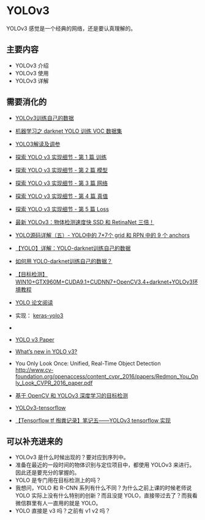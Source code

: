 
# YOLOv3

YOLOv3 感觉是一个经典的网络，还是要认真理解的。


## 主要内容

- YOLOv3 介绍
- YOLOv3 使用
- YOLOv3 详解


## 需要消化的


- [YOLOv3训练自己的数据](https://blog.csdn.net/dcrmg/article/details/81296520)

- [机器学习之 darknet YOLO 训练 VOC 数据集](https://blog.liebes.top/2018/01/30/ML-darknet-1/index.html)


- [YOLO3解读及调参](https://nanfei.ink/2018/04/15/YOLOv3%E8%A7%A3%E8%AF%BB%E5%8F%8A%E8%B0%83%E5%8F%82/)

- [探索 YOLO v3 实现细节 - 第 1 篇 训练](https://mp.weixin.qq.com/s/T9LshbXoervdJDBuP564dQ)
- [探索 YOLO v3 实现细节 - 第 2 篇 模型](https://mp.weixin.qq.com/s/N79S9Qf1OgKsQ0VU5QvuHg)
- [探索 YOLO v3 实现细节 - 第 3 篇 网络](https://mp.weixin.qq.com/s/hC4P7iRGv5JSvvPe-ri_8g)
- [探索 YOLO v3 实现细节 - 第 4 篇 真值](https://mp.weixin.qq.com/s/5Sj7QadfVvx-5W9Cr4d3Yw)
- [探索 YOLO v3 实现细节 - 第 5 篇 Loss](https://mp.weixin.qq.com/s/4L9E4WGSh0hzlD303036bQ)


- [最新 YOLOv3：物体检测速度快 SSD 和 RetinaNet 三倍！](https://zhuanlan.zhihu.com/p/34997279?utm_source=com.daimajia.gold&utm_medium=social)

- [YOLO源码详解（五）- YOLO中的 7*7个 grid 和 RPN 中的 9 个 anchors](https://blog.csdn.net/u014540717/article/details/53522083)


- [【YOLO】详解：YOLO-darknet训练自己的数据](https://blog.csdn.net/Jinlong_Xu/article/details/75577007)

- [如何用 YOLO-darknet训练自己的数据？](https://www.zhihu.com/question/52964497)

- [【目标检测】WIN10+GTX960M+CUDA9.1+CUDNN7+OpenCV3.4+darknet+YOLOv3环境教程](https://blog.csdn.net/teavamc/article/details/80182854)

- [YOLO 论文阅读](https://xmfbit.github.io/2017/02/04/yolo-paper/)

- 实现： [keras-yolo3](https://github.com/qqwweee/keras-yolo3)

- [](http://pjreddie.com/media/files/papers/yolo.pdf)
- [YOLO v3 Paper](https://arxiv.org/abs/1804.02767)
- [What’s new in YOLO v3?](https://towardsdatascience.com/yolo-v3-object-detection-53fb7d3bfe6b)

- You Only Look Once: Unified, Real-Time Object Detection http://www.cv-foundation.org/openaccess/content_cvpr_2016/papers/Redmon_You_Only_Look_CVPR_2016_paper.pdf



- [基于 OpenCV 和 YOLOv3 深度学习的目标检测](https://blog.csdn.net/qq_27158179/article/details/81915740?utm_source=blogxgwz2)


- [YOLOv3-tensorflow](https://github.com/maiminh1996/YOLOv3-tensorflow)
- [【Tensorflow tf 掏粪记录】笔记五——YOLOv3 tensorflow 实现](https://blog.csdn.net/IronMastiff/article/details/79940118)

## 可以补充进来的

- YOLOv3 是什么时候出现的？要对应到序列中。
- 准备在最近的一段时间的物体识别与定位项目中，都使用 YOLOv3 来进行。因此还是要充分的掌握的。
- YOLO 是专门用在目标检测上的吗？
- 我想问，YOLO 和 R-CNN 系列有什么不同？为什么之前上课的时候老师说 YOLO 实际上没有什么特别的创新？而且没提 YOLO，直接带过去了？而我看微信群里有人一直用的就是 YOLO。
- YOLO 直接是 v3 吗？之前有 v1 v2 吗？
